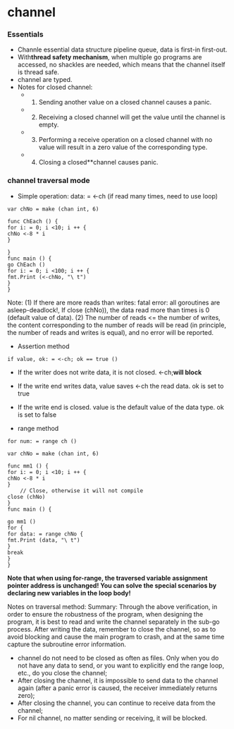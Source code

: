 # channel


### Essentials

* Channle essential data structure pipeline queue, data is first-in first-out.
* With**thread safety mechanism**, when multiple go programs are accessed, no shackles are needed, which means that the channel itself is thread safe.
* channel are typed.
* Notes for closed channel:
  - 1. Sending another value on a closed channel causes a panic.
  - 2. Receiving a closed channel will get the value until the channel is empty.
  - 3. Performing a receive operation on a closed channel with no value will result in a zero value of the corresponding type.
  - 4. Closing a closed**channel causes panic.

### channel traversal mode

* Simple operation: data: = <-ch (if read many times, need to use loop)
```
var chNo = make (chan int, 6)
 
func ChEach () {
for i: = 0; i <10; i ++ {
chNo <-8 * i
}
 
}
func main () {
go ChEach ()
for i: = 0; i <100; i ++ {
fmt.Print (<-chNo, "\ t")
}
}

```
Note:
(1) If there are more reads than writes: fatal error: all goroutines are asleep-deadlock!,
If close (chNo)), the data read more than times is 0 (default value of data).
(2) The number of reads <= the number of writes, the content corresponding to the number of reads will be read (in principle, the number of reads and writes is equal), and no error will be reported.



* Assertion method 
```
if value, ok: = <-ch; ok == true ()
```
* If the writer does not write data, it is not closed. <-ch;**will block**
* If the write end writes data, value saves <-ch the read data. ok is set to true
* If the write end is closed. value is the default value of the data type. ok is set to false

* range method 
```
for num: = range ch ()
```

```
var chNo = make (chan int, 6)
 
func mm1 () {
for i: = 0; i <10; i ++ {
chNo <-8 * i
}
    // Close, otherwise it will not compile
close (chNo)
}
func main () {
 
go mm1 ()
for {
for data: = range chNo {
fmt.Print (data, "\ t")
}
break
}
}
```

**Note that when using for-range, the traversed variable assignment pointer address is unchanged! You can solve the special scenarios by declaring new variables in the loop body!**

Notes on traversal method:
Summary: Through the above verification, in order to ensure the robustness of the program, when designing the program, it is best to read and write the channel separately in the sub-go process. After writing the data, remember to close the channel, so as to avoid blocking and cause the main program to crash, and at the same time capture the subroutine error information.

* channel do not need to be closed as often as files. Only when you do not have any data to send, or you want to explicitly end the range loop, etc., do you close the channel;
* After closing the channel, it is impossible to send data to the channel again (after a panic error is caused, the receiver immediately returns zero);
* After closing the channel, you can continue to receive data from the channel;
* For nil channel, no matter sending or receiving, it will be blocked.
